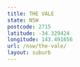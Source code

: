```yaml
---
title: THE VALE
state: NSW
postcode: 2715
latitude: -34.329424
longitude: 143.491656
url: /nsw/the-vale/
layout: suburb
---
```

